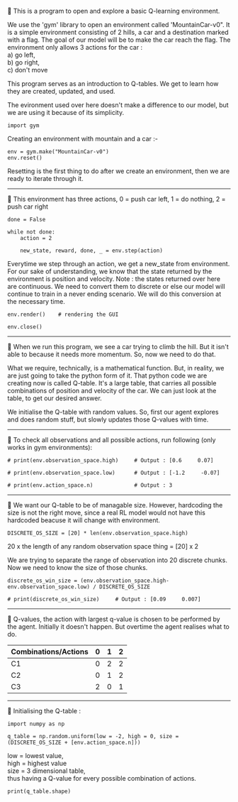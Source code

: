 💢 This is a program to open and explore a basic Q-learning environment.

We use the 'gym' library to open an environment called 'MountainCar-v0". It is
a simple environment consisting of 2 hills, a car and a destination marked with a
flag. The goal of our model will be to make the car reach the flag. The environment
only allows 3 actions for the car : <br>
a) go left, <br>
b) go right, <br>
c) don't move

This program serves as an introduction to Q-tables. We get to learn how they are created, updated, and used.

The evironment used over here doesn't make a difference to our model, but we are using
it because of its simplicity.

    import gym

Creating an environment with mountain and a car :-

    env = gym.make("MountainCar-v0")
    env.reset()     

Resetting is the first thing to do after we create an environment, then we are ready to iterate through it.

***
💢 This environment has three actions, 0 = push car left, 1 = do nothing, 2 = push car right

    done = False

    while not done:
        action = 2

        new_state, reward, done, _ = env.step(action)
        
Everytime we step through an action, we get a new_state from environment.
For our sake of understanding, we know that the state returned by the 
environment is position and velocity.
Note : the states returned over here are continuous. We need to convert them
to discrete or else our model will continue to train in a never ending scenario.
We will do this conversion at the necessary time.
    
    env.render()    # rendering the GUI

    env.close()

***
💢 When we run this program, we see a car trying to climb the hill. But it isn't able to because it needs more momentum.
So, now we need to do that.

What we require, technically, is a mathematical function. But, in reality, we are just going to take the python form of it.
That python code we are creating now is called Q-table. It's a large table, that carries all possible combinations of
position and velocity of the car. We can just look at the table, to get our desired answer.

We initialise the Q-table with random values. So, first our agent explores and does random stuff, but slowly updates those
Q-values with time.

***
💢 To check all observations and all possible actions, run following (only works in gym environments):

    # print(env.observation_space.high)     # Output : [0.6     0.07]

    # print(env.observation_space.low)      # Output : [-1.2     -0.07]

    # print(env.action_space.n)             # Output : 3

***
💢 We want our Q-table to be of managable size. However, hardcoding the size is not the right move, since a real
RL model would not have this hardcoded beacuse it will change with environment.

    DISCRETE_OS_SIZE = [20] * len(env.observation_space.high) 

20 x the length of any random observation space thing = [20] x 2

We are trying to separate the range of observation into 20 discrete chunks. Now we need to know the size of
those chunks.

    discrete_os_win_size = (env.observation_space.high-env.observation_space.low) / DISCRETE_OS_SIZE

    # print(discrete_os_win_size)     # Output : [0.09     0.007]

***
💢 Q-values, the action with largest q-value is chosen to be performed by the agent. Initially it doesn't happen. But overtime the agent realises what to do.

|Combinations/Actions|  0  |  1  |  2  |
|--------------------|-----|-----|-----|
|        C1          |  0  |  2  |  2  |                                                         
|        C2          |  0  |  1  |  2  |                  
|        C3          |  2  |  0  |  1  |
     
***
💢 Initialising the Q-table :

    import numpy as np
    
    q_table = np.random.uniform(low = -2, high = 0, size = (DISCRETE_OS_SIZE + [env.action_space.n]))   
    
low = lowest value, <br>
high = highest value<br>
size = 3 dimensional table, <br>
thus having a Q-value for every possible combination of actions.
    
    print(q_table.shape)
